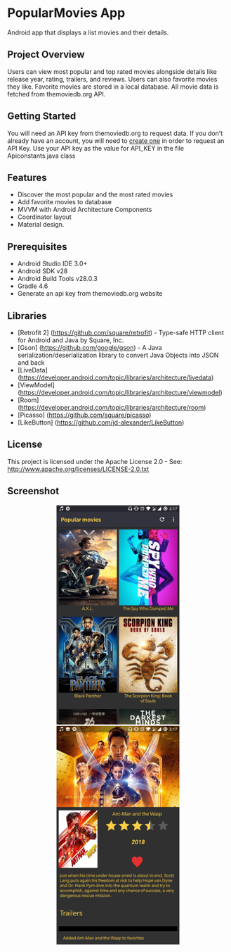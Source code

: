 # PopularMovies App
Android app that displays a list movies and their details.

## Project Overview
Users can view most popular and top rated movies alongside details like release year, rating, trailers, and reviews. Users can also favorite movies they like. Favorite movies are stored in a local database. 
All movie data is fetched from themoviedb.org API. 

## Getting Started
You will need an API key from themoviedb.org to request data. If you don’t already have an account, you will need to [create one](https://www.google.com/url?q=https://www.themoviedb.org/account/signup&sa=D&ust=1533333489625000) in order to
                                                                           request an API Key.
Use your API key as the value for API_KEY in the file Apiconstants.java class

## Features
*   Discover the most popular and the most rated movies
*   Add favorite movies to database
*   MVVM with Android Architecture Components
*   Coordinator layout
*   Material design.

## Prerequisites
*   Android Studio IDE 3.0+
*   Android SDK v28
*   Android Build Tools v28.0.3
*   Gradle 4.6
*   Generate an api key from themoviedb.org website 

## Libraries
*   [Retrofit 2] (https://github.com/square/retrofit) - Type-safe HTTP client for Android and Java by Square, Inc. 
*   [Gson] (https://github.com/google/gson) - A Java serialization/deserialization library to convert Java Objects into JSON and back
*   [LiveData] (https://developer.android.com/topic/libraries/architecture/livedata)
*   [ViewModel] (https://developer.android.com/topic/libraries/architecture/viewmodel)
*   [Room] (https://developer.android.com/topic/libraries/architecture/room)
*   [Picasso] (https://github.com/square/picasso)
*   [LikeButton] (https://github.com/jd-alexander/LikeButton)

## License
This project is licensed under the Apache License 2.0 - See: http://www.apache.org/licenses/LICENSE-2.0.txt

## Screenshot
<h4 align="center">
<img src="screenshots/main.jpg" width=280>
<img src="screenshots/detail.jpg" width=280>
